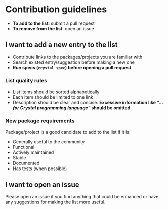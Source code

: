 # Contribution guidelines

  - **To add to the list**: submit a pull request
  - **To remove from the list**: open an issue

## I want to add a new entry to the list

  - Contribute links to the packages/projects you are familiar with
  - Search existed entry/suggestion before making a new one
  - **Run specs (`crystal spec`) before opening a pull request**

### List quality rules

  - List items should be sorted alphabetically
  - Each item should be limited to one link
  - Description should be clear and concise. **Excessive information like *"... for Crystal programming language"* should be omitted**

### New package requirements

Package/project is a good candidate to add to the list if it is:

  - Generally useful to the community
  - Functional
  - Actively maintained
  - Stable
  - Documented
  - Has tests (when possible)

## I want to open an issue

Please open an issue if you find anything that could be enhanced or have any suggestions for making the list more useful.
